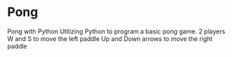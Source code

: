 # Pong
Pong with Python
Utilizing Python to program a basic pong game. 
2 players
W and S to move the left paddle
Up and Down arrows to move the right paddle 

